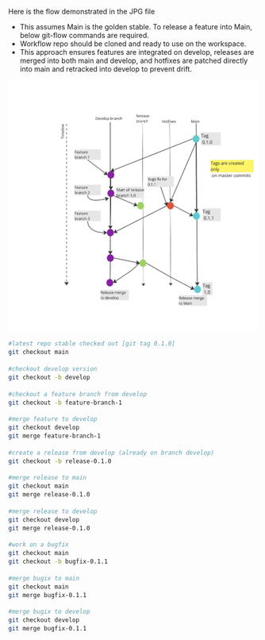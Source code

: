 Here is the flow demonstrated in the JPG file

- This assumes Main is the golden stable. To release a feature into Main, below git-flow commands are required.
- Workflow repo should be cloned and ready to use on the workspace.
- This approach ensures features are integrated on develop, releases are merged into both main and develop, and hotfixes are patched directly into main and retracked into develop to prevent drift.


![Git-flow](git-flow.jpg)

```sh
#latest repo stable checked out [git tag 0.1.0]
git checkout main 

#checkout develop version
git checkout -b develop

#checkout a feature branch from develop
git checkout -b feature-branch-1

#merge feature to develop
git checkout develop
git merge feature-branch-1

#create a release from develop (already on branch develop)
git checkout -b release-0.1.0

#merge release to main
git checkout main
git merge release-0.1.0

#merge release to develop
git checkout develop
git merge release-0.1.0

#work on a bugfix
git checkout main
git checkout -b bugfix-0.1.1

#merge bugix to main
git checkout main
git merge bugfix-0.1.1 

#merge bugix to develop
git checkout develop
git merge bugfix-0.1.1
 
